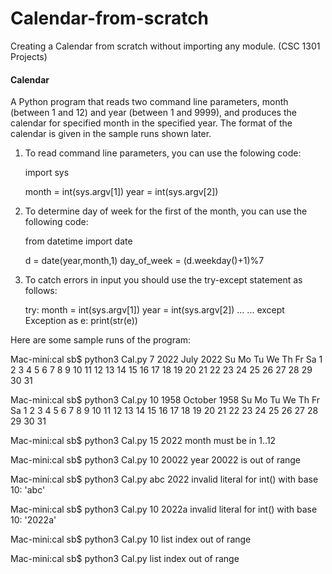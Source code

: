 # Calendar-from-scratch
Creating a Calendar from scratch without importing any module. (CSC 1301 Projects)
#### Calendar

A Python program that reads two command line parameters, month (between 1 and 12) and year (between 1 and 9999), and produces the calendar for specified month in the specified year. The format of the calendar is given in the sample runs shown later.

1.  To read command line parameters, you can use the folowing code:
    
    import sys
    
    month = int(sys.argv[1])
    year = int(sys.argv[2])
    
2.  To determine day of week for the first of the month, you can use the following code:
    
    from datetime import date
    
    d = date(year,month,1)
    day_of_week = (d.weekday()+1)%7
    
3.  To catch errors in input you should use the try-except statement as follows:
    
    try:
      month = int(sys.argv[1])
      year = int(sys.argv[2])
      ...
      ...
    except Exception as e:
      print(str(e))
    

Here are some sample runs of the program:

Mac-mini:cal sb$ python3 Cal.py 7 2022
     July 2022
Su Mo Tu We Th Fr Sa
                1  2 
 3  4  5  6  7  8  9 
10 11 12 13 14 15 16 
17 18 19 20 21 22 23 
24 25 26 27 28 29 30 
31 

Mac-mini:cal sb$ python3 Cal.py 10 1958
    October 1958
Su Mo Tu We Th Fr Sa
          1  2  3  4 
 5  6  7  8  9 10 11 
12 13 14 15 16 17 18 
19 20 21 22 23 24 25 
26 27 28 29 30 31 

Mac-mini:cal sb$ python3 Cal.py 15 2022
month must be in 1..12

Mac-mini:cal sb$ python3 Cal.py 10 20022
year 20022 is out of range

Mac-mini:cal sb$ python3 Cal.py abc 2022
invalid literal for int() with base 10: 'abc'

Mac-mini:cal sb$ python3 Cal.py 10 2022a
invalid literal for int() with base 10: '2022a'

Mac-mini:cal sb$ python3 Cal.py 10
list index out of range

Mac-mini:cal sb$ python3 Cal.py
list index out of range
